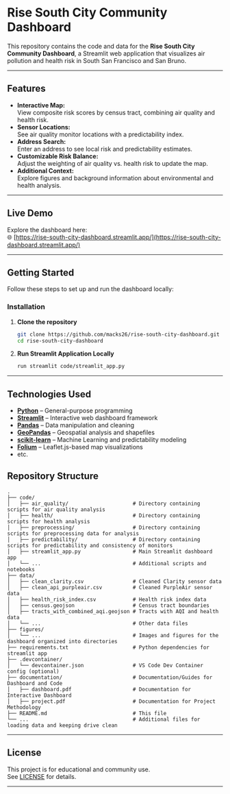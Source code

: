 # Rise South City Community Dashboard

This repository contains the code and data for the **Rise South City Community Dashboard**, a Streamlit web application that visualizes air pollution and health risk in South San Francisco and San Bruno.

---

## Features

- **Interactive Map:**  
  View composite risk scores by census tract, combining air quality and health risk.
- **Sensor Locations:**  
  See air quality monitor locations with a predictability index.
- **Address Search:**  
  Enter an address to see local risk and predictability estimates.
- **Customizable Risk Balance:**  
  Adjust the weighting of air quality vs. health risk to update the map.
- **Additional Context:**  
  Explore figures and background information about environmental and health analysis.

---

## Live Demo

Explore the dashboard here:  
🌐 [https://rise-south-city-dashboard.streamlit.app/](https://rise-south-city-dashboard.streamlit.app/)

---

## Getting Started

Follow these steps to set up and run the dashboard locally:

### Installation

1. **Clone the repository**  
   ```bash
   git clone https://github.com/macks26/rise-south-city-dashboard.git
   cd rise-south-city-dashboard
   ```

2. **Run Streamlit Application Locally**
   ```bash
   run streamlit code/streamlit_app.py
   ```

---

## Technologies Used

- **[Python](https://www.python.org/)** – General-purpose programming
- **[Streamlit](https://streamlit.io/)** – Interactive web dashboard framework
- **[Pandas](https://pandas.pydata.org/)** – Data manipulation and cleaning
- **[GeoPandas](https://geopandas.org/)** – Geospatial analysis and shapefiles
- **[scikit-learn](https://scikit-learn.org/)** – Machine Learning and predictability modeling
- **[Folium](https://python-visualization.github.io/folium/)** – Leaflet.js-based map visualizations
- etc.

## Repository Structure

```
.
├── code/
│   ├── air_quality/                     # Directory containing scripts for air quality analysis
│   ├── health/                          # Directory containing scripts for health analysis
│   ├── preprocessing/                   # Directory containing scripts for preprocessing data for analysis
│   ├── predictability/                  # Directory containing scripts for predictability and consistency of monitors 
│   ├── streamlit_app.py                 # Main Streamlit dashboard app
│   └── ...                              # Additional scripts and notebooks
├── data/
│   ├── clean_clarity.csv                # Cleaned Clarity sensor data
│   ├── clean_api_purpleair.csv          # Cleaned PurpleAir sensor data
│   ├── health_risk_index.csv            # Health risk index data
│   ├── census.geojson                   # Census tract boundaries
│   ├── tracts_with_combined_aqi.geojson # Tracts with AQI and health data
│   └── ...                              # Other data files
├── figures/
│   └── ...                              # Images and figures for the dashboard organized into directories
├── requirements.txt                     # Python dependencies for streamlit app
├── .devcontainer/
│   └── devcontainer.json                # VS Code Dev Container config (optional)
├── documentation/                       # Documentation/Guides for Dashboard and Code
│   ├── dashboard.pdf                    # Documentation for Interactive Dashboard
│   ├── project.pdf                      # Documentation for Project Methodology
├── README.md                            # This file
└── ...                                  # Additional files for loading data and keeping drive clean                        

``` 

---

## License

This project is for educational and community use.  
See [LICENSE](LICENSE) for details.

---
